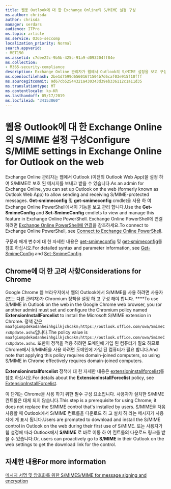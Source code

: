 ```yaml
---
title: 웹용 Outlook에 대 한 Exchange Online의 S/MIME 설정 구성
ms.author: chrisda
author: chrisda
manager: serdars
audience: ITPro
ms.topic: article
ms.service: O365-seccomp
localization_priority: Normal
search.appverid:
- MET150
ms.assetid: c7dee22c-9b5b-425c-91a9-d093204ff84e
ms.collection:
- M365-security-compliance
description: Exchange Online 관리자가 웹에서 Outlook의 S/MIME 설정을 보고 구성 하기 위해 수행 해야 하는 작업에 대 한 간략 한 설명입니다.
ms.openlocfilehash: 2be1d7599d65601671504b7d6caf03e915f10fff
ms.sourcegitcommit: 9d67cb52544321a430343d39eb336112c1a11d35
ms.translationtype: MT
ms.contentlocale: ko-KR
ms.lasthandoff: 05/17/2019
ms.locfileid: "34153860"
---
```

# <a name="configure-smime-settings-in-exchange-online-for-outlook-on-the-web"></a><span data-ttu-id="f8b25-103">웹용 Outlook에 대 한 Exchange Online의 S/MIME 설정 구성</span><span class="sxs-lookup"><span data-stu-id="f8b25-103">Configure S/MIME settings in Exchange Online for Outlook on the web</span></span>

<span data-ttu-id="f8b25-104">Exchange Online 관리자는 웹에서 Outlook (이전의 Outlook Web App)을 설정 하 여 S/MIME로 보호 된 메시지를 보내고 받을 수 있습니다.</span><span class="sxs-lookup"><span data-stu-id="f8b25-104">As an admin for Exchange Online, you can set up Outlook on the web (formerly known as Outlook Web App) to allow sending and receiving S/MIME-protected messages.</span></span> <span data-ttu-id="f8b25-105">**Get-smimeconfig** 및 **get-smimeconfig** cmdlet을 사용 하 여 Exchange Online PowerShell에서이 기능을 보고 관리 합니다.</span><span class="sxs-lookup"><span data-stu-id="f8b25-105">Use the **Get-SmimeConfig** and **Set-SmimeConfig** cmdlets to view and manage this feature in Exchange Online PowerShell.</span></span> <span data-ttu-id="f8b25-106">Exchange Online PowerShell에 연결하려면 [Exchange Online PowerShell에 연결](https://go.microsoft.com/fwlink/p/?linkid=396554)을 참조하세요.</span><span class="sxs-lookup"><span data-stu-id="f8b25-106">To connect to Exchange Online PowerShell, see [Connect to Exchange Online PowerShell](https://go.microsoft.com/fwlink/p/?linkid=396554).</span></span>

<span data-ttu-id="f8b25-107">구문과 매개 변수에 대 한 자세한 내용은 [get-smimeconfig](http://technet.microsoft.com/library/4b29fa89-0840-4fe9-8885-019fcef2e02b.aspx) 및 [get-smimeconfig](http://technet.microsoft.com/library/de357ce0-8143-4c36-8032-026292fc63f0.aspx)를 참조 하십시오.</span><span class="sxs-lookup"><span data-stu-id="f8b25-107">For detailed syntax and parameter information, see [Get-SmimeConfig](http://technet.microsoft.com/library/4b29fa89-0840-4fe9-8885-019fcef2e02b.aspx) and [Set-SmimeConfig](http://technet.microsoft.com/library/de357ce0-8143-4c36-8032-026292fc63f0.aspx).</span></span>

## <a name="considerations-for-chrome"></a><span data-ttu-id="f8b25-108">Chrome에 대 한 고려 사항</span><span class="sxs-lookup"><span data-stu-id="f8b25-108">Considerations for Chrome</span></span>

<span data-ttu-id="f8b25-109">Google Chrome 웹 브라우저에서 웹의 Outlook에서 S/MIME을 사용 하려면 사용자 (또는 다른 관리자)가 Chromium 정책을 설정 하 고 구성 해야 합니다. \*\*\*\*</span><span class="sxs-lookup"><span data-stu-id="f8b25-109">To use S/MIME in Outlook on the web in the Google Chrome web browser, you (or another admin) must set and configure the Chromium policy named **ExtensionInstallForcelist** to install the Microsoft S/MIME extension in Chrome.</span></span> <span data-ttu-id="f8b25-110">정책 값은 `maafgiompdekodanheihhgilkjchcakm;https://outlook.office.com/owa/SmimeCrxUpdate.ashx`입니다.</span><span class="sxs-lookup"><span data-stu-id="f8b25-110">The policy value is `maafgiompdekodanheihhgilkjchcakm;https://outlook.office.com/owa/SmimeCrxUpdate.ashx`.</span></span> <span data-ttu-id="f8b25-111">또한이 정책을 적용 하려면 도메인에 가입 된 컴퓨터가 필요 하므로 Chrome에서 S/MIME을 사용 하려면 도메인에 가입 된 컴퓨터가 필요 합니다.</span><span class="sxs-lookup"><span data-stu-id="f8b25-111">And note that applying this policy requires domain-joined computers, so using S/MIME in Chrome effectively requires domain-joined computers.</span></span>

<span data-ttu-id="f8b25-112">**Extensioninstallforcelist** 정책에 대 한 자세한 내용은 [extensioninstallforcelist](http://dev.chromium.org/administrators/policy-list-3#ExtensionInstallForcelist)를 참조 하십시오.</span><span class="sxs-lookup"><span data-stu-id="f8b25-112">For details about the **ExtensionInstallForcelist** policy, see [ExtensionInstallForcelist](http://dev.chromium.org/administrators/policy-list-3#ExtensionInstallForcelist).</span></span>

<span data-ttu-id="f8b25-113">이 단계는 Chrome을 사용 하기 위한 필수 구성 요소입니다. 사용자가 설치한 S/MIME 컨트롤은 대체 되지 않습니다.</span><span class="sxs-lookup"><span data-stu-id="f8b25-113">This step is a prerequisite for using Chrome; it does not replace the S/MIME control that's installed by users.</span></span> <span data-ttu-id="f8b25-114">S/MIME을 처음 사용할 때 Outlook에서 S/MIME 컨트롤을 다운로드 하 고 설치 하 라는 메시지가 사용자에 게 표시 됩니다.</span><span class="sxs-lookup"><span data-stu-id="f8b25-114">Users are prompted to download and install the S/MIME control in Outlook on the web during their first use of S/MIME.</span></span> <span data-ttu-id="f8b25-115">또는 사용자가 웹 설정에 따라 Outlook에서 **S/MIME** 로 바로 이동 하 여 컨트롤의 다운로드 링크를 받을 수 있습니다.</span><span class="sxs-lookup"><span data-stu-id="f8b25-115">Or, users can proactively go to **S/MIME** in their Outlook on the web settings to get the download link for the control.</span></span>

## <a name="for-more-information"></a><span data-ttu-id="f8b25-116">자세한 내용</span><span class="sxs-lookup"><span data-stu-id="f8b25-116">For more information</span></span>

[<span data-ttu-id="f8b25-117">메시지 서명 및 암호화를 위한 S/MIME</span><span class="sxs-lookup"><span data-stu-id="f8b25-117">S/MIME for message signing and encryption</span></span>](s-mime-for-message-signing-and-encryption.md)
